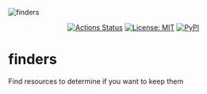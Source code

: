 ![finders](https://github.com/acaire/finders/workflows/Test/badge.svg)
<p align="center">
<a href="https://github.com/acaire/finders/actions"><img alt="Actions Status" src="https://github.com/acaire/finders/workflows/Test/badge.svg"></a>
<a href="https://github.com/acaire/finders/blob/master/LICENSE"><img alt="License: MIT" src="https://img.shields.io/github/license/acaire/finders"></a>
<a href="https://pypi.org/project/finders/"><img alt="PyPI" src="https://img.shields.io/pypi/v/finders"></a>
</p>

finders
=======

Find resources to determine if you want to keep them
